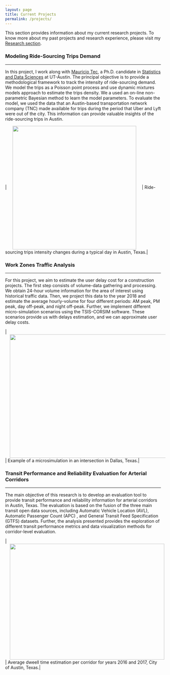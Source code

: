 ```yaml
---
layout: page
title: Current Projects
permalink: /projects/
---
```


This section provides information about my current research projects. To know more about my past projects and research experience, please visit my <a href="https://nzunigag.github.io/research/">Research section</a>.

### Modeling Ride-Sourcing Trips Demand 
___
In this project, I work along with [Mauricio Tec](https://mauriciogtec.github.io/), a Ph.D. candidate in [Statistics and Data Sciences](https://stat.utexas.edu/) at UT-Austin. The principal objective is to provide a methodological framework to track the intensity of ride-sourcing demand. We model the trips as a Poisson point process and use dynamic mixtures models approach to estimate the trips density. We a used an on-line non-parametric Bayesian method to learn the model parameters. To evaluate the model, we used the data that an Austin-based transportation network company (TNC) made available for trips during the period that Uber and Lyft were out of the city. This information can provide valuable insights of the ride-sourcing trips in Austin.

| <img src="../assets/projects/Intensity-c.gif" ALIGN="center" style="margin:0px 15px ; width:400px; height:400px;"/> | 
Ride-sourcing trips intensity changes during a typical day in Austin, Texas.|

### Work Zones Traffic Analysis
___
For this project, we aim to estimate the user delay cost for a construction projects. The first step consists of volume-data gathering and processing. We obtain 24-hour volume information for the area of interest using historical traffic data. Then, we project this data to the year 2018 and estimate the average hourly-volume for four different periods: AM peak, PM peak, day off-peak, and night off-peak. Further, we implement different micro-simulation scenarios using the TSIS-CORSIM software. These scenarios provide us with delays estimation, and we can approximate user delay costs.  

| <img src="../assets/projects/traff.gif" ALIGN="center" style="margin:0px 15px ; width:710px; height:400px;"/> | 
Example of a microsimulation in an intersection in Dallas, Texas.|

### Transit Performance and Reliability Evaluation for Arterial Corridors
___

The main objective of this research is to develop an evaluation tool to provide transit performance and reliability information for arterial corridors in Austin, Texas. The evaluation is based on the fusion of the three main transit open data sources, including Automatic Vehicle Location (AVL), Automatic Passenger Count (APC) , and General Transit Feed Specification (GTFS)  datasets. Further, the analysis presented provides the exploration of different transit performance metrics and data visualization methods for corridor-level evaluation.

| <img src="../assets/projects/transit.jpg" ALIGN="center" style="margin:0px 15px ; width:500px; height:375px;"/> | 
Average dweell time estimation per corridor for years 2016 and 2017, City of Austin, Texas.|
